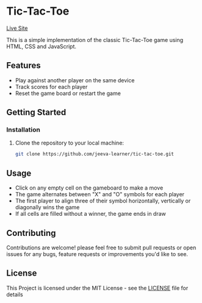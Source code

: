 # Tic-Tac-Toe
 
[Live Site](https://jeeva-learner.github.io/Tic-Tac-Toe/)

This is a simple implementation of the classic Tic-Tac-Toe game using HTML, CSS and JavaScript.

## Features
 - Play against another player on the same device
 - Track scores for each player
 - Reset the game board or restart the game

## Getting Started

 ### Installation
1. Clone the repository to your local machine: 
    ```sh
    git clone https://github.com/jeeva-learner/tic-tac-toe.git
    ```
## Usage
 - Click on  any empty cell on the gameboard to make a move
 - The game alternates between "X" and "O" symbols for each player
 - The first player to align three of their symbol horizontally, vertically or diagonally wins the game
 - If all cells are filled without a winner, the game ends in draw

## Contributing
  Contributions are welcome! please feel free to submit pull requests or open issues for any bugs, feature requests or improvements you'd like to see.

## License 
This Project is licensed under the MIT License - see the [LICENSE](./LICENSE) file for details
